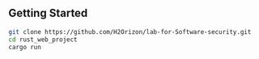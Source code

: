 ## Getting Started
```bash
git clone https://github.com/H2Orizon/lab-for-Software-security.git
cd rust_web_project
cargo run
```
